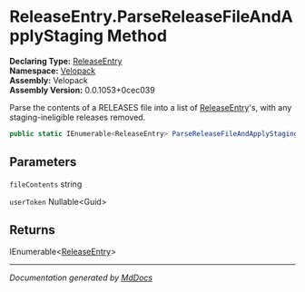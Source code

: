 ﻿<!--  
  <auto-generated>   
    The contents of this file were generated by a tool.  
    Changes to this file may be list if the file is regenerated  
  </auto-generated>   
-->

# ReleaseEntry.ParseReleaseFileAndApplyStaging Method

**Declaring Type:** [ReleaseEntry](../index.md)  
**Namespace:** [Velopack](../../index.md)  
**Assembly:** Velopack  
**Assembly Version:** 0.0.1053+0cec039

Parse the contents of a RELEASES file into a list of [ReleaseEntry](../index.md)'s, with any staging\-ineligible releases removed.

```csharp
public static IEnumerable<ReleaseEntry> ParseReleaseFileAndApplyStaging(string fileContents, Guid? userToken);
```

## Parameters

`fileContents`  string

`userToken`  Nullable\<Guid\>

## Returns

IEnumerable\<[ReleaseEntry](../index.md)\>

___

*Documentation generated by [MdDocs](https://github.com/ap0llo/mddocs)*
